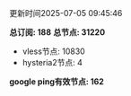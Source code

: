 更新时间2025-07-05 09:45:46

**总订阅: 188**
**总节点: 31220**
- vless节点: 10830
- hysteria2节点: 4

**google ping有效节点: 162**

